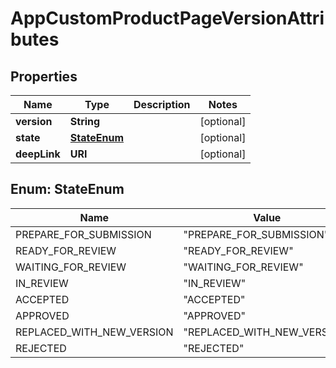 

# AppCustomProductPageVersionAttributes


## Properties

| Name | Type | Description | Notes |
|------------ | ------------- | ------------- | -------------|
|**version** | **String** |  |  [optional] |
|**state** | [**StateEnum**](#StateEnum) |  |  [optional] |
|**deepLink** | **URI** |  |  [optional] |



## Enum: StateEnum

| Name | Value |
|---- | -----|
| PREPARE_FOR_SUBMISSION | &quot;PREPARE_FOR_SUBMISSION&quot; |
| READY_FOR_REVIEW | &quot;READY_FOR_REVIEW&quot; |
| WAITING_FOR_REVIEW | &quot;WAITING_FOR_REVIEW&quot; |
| IN_REVIEW | &quot;IN_REVIEW&quot; |
| ACCEPTED | &quot;ACCEPTED&quot; |
| APPROVED | &quot;APPROVED&quot; |
| REPLACED_WITH_NEW_VERSION | &quot;REPLACED_WITH_NEW_VERSION&quot; |
| REJECTED | &quot;REJECTED&quot; |



